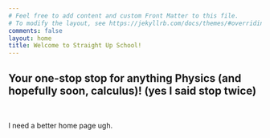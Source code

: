 ```yaml
---
# Feel free to add content and custom Front Matter to this file.
# To modify the layout, see https://jekyllrb.com/docs/themes/#overriding-theme-defaults
comments: false
layout: home
title: Welcome to Straight Up School!
---
```

## Your one-stop stop for anything Physics (and hopefully soon, calculus)! (yes I said stop twice) 

&nbsp;

I need a better home page ugh.